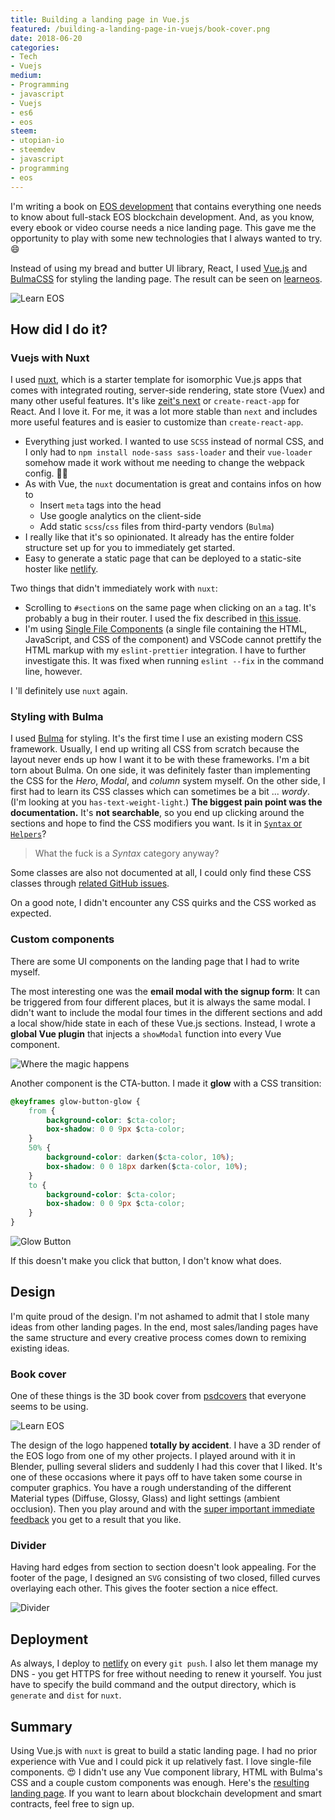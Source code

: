 ```yaml
---
title: Building a landing page in Vue.js
featured: /building-a-landing-page-in-vuejs/book-cover.png
date: 2018-06-20
categories:
- Tech
- Vuejs
medium:
- Programming
- javascript
- Vuejs
- es6
- eos
steem:
- utopian-io
- steemdev
- javascript
- programming
- eos
---
```


I'm writing a book on [EOS development](https://eos.io) that contains everything one needs to know about full-stack EOS blockchain development.
And, as you know, every ebook or video course needs a nice landing page.
This gave me the opportunity to play with some new technologies that I always wanted to try. 😄

Instead of using my bread and butter UI library, React, I used [Vue.js](https://vuejs.org/) and [BulmaCSS](https://bulma.io/) for styling the landing page.
The result can be seen on [learneos](https://learneos.one).

![Learn EOS](./learneos.png)

## How did I do it?

### Vuejs with Nuxt
I used [nuxt](https://nuxtjs.org), which is a starter template for isomorphic Vue.js apps that comes with integrated routing, server-side rendering, state store (Vuex) and many other useful features.
It's like [zeit's next](https://github.com/zeit/next.js/) or `create-react-app` for React.
And I love it. For me, it was a lot more stable than `next` and includes more useful features and is easier to customize than `create-react-app`.

* Everything just worked. I wanted to use `SCSS` instead of normal CSS, and I only had to `npm install node-sass sass-loader` and their `vue-loader` somehow made it work without me needing to change the webpack config. 🤷🏻‍
* As with Vue, the `nuxt` documentation is great and contains infos on how to
    * Insert `meta` tags into the head
    * Use google analytics on the client-side
    * Add static `scss`/`css` files from third-party vendors (`Bulma`)
* I really like that it's so opinionated. It already has the entire folder structure set up for you to immediately get started.
* Easy to generate a static page that can be deployed to a static-site hoster like [netlify](https://netlify.com).

Two things that didn't immediately work with `nuxt`:
* Scrolling to `#section`s on the same page when clicking on an `a` tag. It's probably a bug in their router. I used the fix described in [this issue](https://github.com/nuxt/nuxt.js/issues/2738).
* I'm using [Single File Components](https://vuejs.org/v2/guide/single-file-components.html) (a single file containing the HTML, JavaScript, and CSS of the component) and VSCode cannot prettify the HTML markup with my `eslint-prettier` integration. I have to further investigate this. It was fixed when running `eslint --fix` in the command line, however.

I 'll definitely use `nuxt` again.

### Styling with Bulma
I used [Bulma](https://bulma.io) for styling. It's the first time I use an existing modern CSS framework. Usually, I end up writing all CSS from scratch because the layout never ends up how I want it to be with these frameworks.
I'm a bit torn about Bulma. On one side, it was definitely faster than implementing the CSS for the _Hero_, _Modal_, and _column_ system myself.
On the other side, I first had to learn its CSS classes which can sometimes be a bit ... _wordy_. (I'm looking at you `has-text-weight-light`.)
**The biggest pain point was the documentation.** It's **not searchable**, so you end up clicking around the sections and hope to find the CSS modifiers you want.
Is it in [`Syntax` or `Helpers`](https://bulma.io/documentation/modifiers/syntax/)?

> What the fuck is a _Syntax_ category anyway?

Some classes are also not documented at all, I could only find these CSS classes through [related GitHub issues](https://github.com/jgthms/bulma/issues/1526).

On a good note, I didn't encounter any CSS quirks and the CSS worked as expected.

### Custom components
There are some UI components on the landing page that I had to write myself.

The most interesting one was the **email modal with the signup form**:
It can be triggered from four different places, but it is always the same modal.
I didn't want to include the modal four times in the different sections and add a local show/hide state in each of these Vue.js sections.
Instead, I wrote a **global Vue plugin** that injects a `showModal` function into every Vue component. 

![Where the magic happens](./where-the-magic-happens.png)

Another component is the CTA-button. I made it **glow** with a CSS transition:

```css
@keyframes glow-button-glow {
    from {
        background-color: $cta-color;
        box-shadow: 0 0 9px $cta-color;
    }
    50% {
        background-color: darken($cta-color, 10%);
        box-shadow: 0 0 18px darken($cta-color, 10%);
    }
    to {
        background-color: $cta-color;
        box-shadow: 0 0 9px $cta-color;
    }
}
```

![Glow Button](./glow-button.gif)

If this doesn't make you click that button, I don't know what does.

## Design
I'm quite proud of the design. I'm not ashamed to admit that I stole many ideas from other landing pages. In the end, most sales/landing pages have the same structure and every creative process comes down to remixing existing ideas.

### Book cover
One of these things is the 3D book cover from [psdcovers](https://psdcovers.com) that everyone seems to be using.

![Learn EOS](./book-cover.png)

The design of the logo happened **totally by accident**. I have a 3D render of the EOS logo from one of my other projects.
I played around with it in Blender, pulling several sliders and suddenly I had this cover that I liked.
It's one of these occasions where it pays off to have taken some course in computer graphics.
You have a rough understanding of the different Material types (Diffuse, Glossy, Glass) and light settings (ambient occlusion).
Then you play around and with the [super important immediate feedback](https://vimeo.com/36579366) you get to a result that you like. 

### Divider
Having hard edges from section to section doesn't look appealing. For the footer of the page, I designed an `SVG` consisting of two closed, filled curves overlaying each other.
This gives the footer section a nice effect.

![Divider](./divider.png)

## Deployment
As always, I deploy to [netlify](https://netlify.com) on every `git push`.
I also let them manage my DNS - you get HTTPS for free without needing to renew it yourself.
You just have to specify the build command and the output directory, which is `generate` and `dist` for `nuxt`.

## Summary
Using Vue.js with `nuxt` is great to build a static landing page. I had no prior experience with Vue and I could pick it up relatively fast. I love single-file components. 😍
I didn't use any Vue component library, HTML with Bulma's CSS and a couple custom components was enough.
Here's the [resulting landing page](https://learneos.one). If you want to learn about blockchain development and smart contracts, feel free to sign up.
